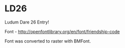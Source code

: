 LD26
====

Ludum Dare 26 Entry!

Font - http://openfontlibrary.org/en/font/friendship-code

Font was converted to raster with BMFont.